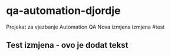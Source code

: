 # qa-automation-djordje
Projekat za vjezbanje Automation QA 
Nova izmjena
izmjena
#test
## Test izmjena - ovo je dodat tekst
